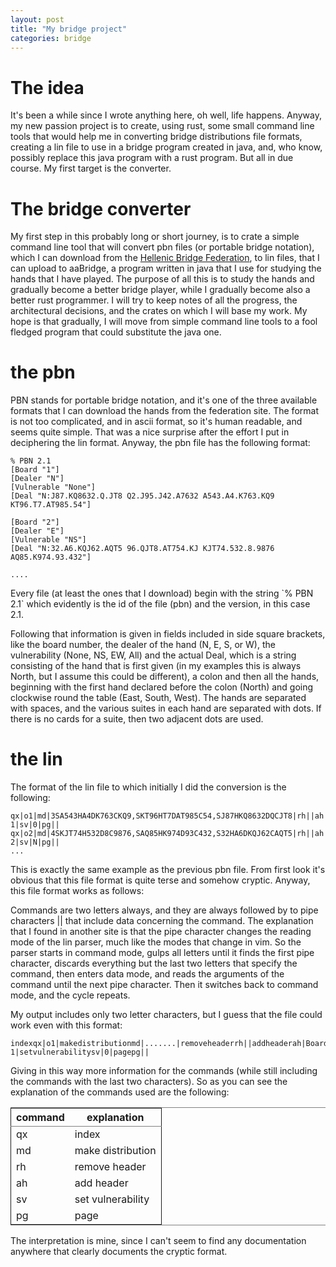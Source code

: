 ```yaml
---
layout: post
title: "My bridge project"
categories: bridge
---
```



# The idea

It's been a while since I wrote anything here, oh well, life
happens. Anyway, my new passion project is to create, using rust, some
small command line tools that would help me in converting bridge
distributions file formats, creating a lin file to use in a bridge
program created in java, and, who know, possibly replace this java
program with a rust program. But all in due course. My first target is
the converter.


# The bridge converter

My first step in this probably long or short journey, is to crate a
simple command line tool that will convert pbn files (or portable
bridge notation), which I can download from the [Hellenic Bridge
Federation](https://hellasbridge.org), to lin files, that I can upload to aaBridge, a program
written in java that I use for studying the hands that I have
played. The purpose of all this is to study the hands and gradually
become a better bridge player, while I gradually become also a better
rust programmer. I will try to keep notes of all the progress, the
architectural decisions, and the crates on which I will base my
work. My hope is that gradually, I will move from simple command line
tools to a fool fledged program that could substitute the java one.


# the pbn

PBN stands for portable bridge notation, and it's one of the three
available formats that I can download the hands from the federation
site. The format is not too complicated, and in ascii format, so it's
human readable, and seems quite simple. That was a nice surprise after
the effort I put in deciphering the lin format. Anyway, the pbn file
has the following format:

    % PBN 2.1
    [Board "1"]
    [Dealer "N"]
    [Vulnerable "None"]
    [Deal "N:J87.KQ8632.Q.JT8 Q2.J95.J42.A7632 A543.A4.K763.KQ9 KT96.T7.AT985.54"]
    
    [Board "2"]
    [Dealer "E"]
    [Vulnerable "NS"]
    [Deal "N:32.A6.KQJ62.AQT5 96.QJT8.AT754.KJ KJT74.532.8.9876 AQ85.K974.93.432"]
    
    ....

Every file (at least the ones that I download) begin with the string
\`% PBN 2.1\` which evidently is the id of the file (pbn) and the
version, in this case 2.1.

Following that information is given in fields included in side square
brackets, like the board number, the dealer of the hand (N, E, S, or
W), the vulnerability (None, NS, EW, All) and the actual Deal, which
is a string consisting of the hand that is first given (in my examples
this is always North, but I assume this could be different), a colon
and then all the hands, beginning with the first hand declared before
the colon (North) and going clockwise round the table (East, South,
West). The hands are separated with spaces, and the various suites in
each hand are separated with dots. If there is no cards for a suite,
then two adjacent dots are used.


# the lin

The format of the lin file to which initially I did the conversion is
the following:

    qx|o1|md|3SA543HA4DK763CKQ9,SKT96HT7DAT985C54,SJ87HKQ8632DQCJT8|rh||ah|Board 1|sv|0|pg||
    qx|o2|md|4SKJT74H532D8C9876,SAQ85HK974D93C432,S32HA6DKQJ62CAQT5|rh||ah|Board 2|sv|N|pg||
    ...

This is exactly the same example as the previous pbn file. From first
look it's obvious that this file format is quite terse and somehow
cryptic. Anyway, this file format works as follows:

Commands are two letters always, and they are always followed by to
pipe characters || that include data concerning the command. The
explanation that I found in another site is that the pipe character
changes the reading mode of the lin parser, much like the modes that
change in vim. So the parser starts in command mode, gulps all letters
until it finds the first pipe character, discards everything but the
last two letters that specify the command, then enters data mode, and
reads the arguments of the command until the next pipe character. Then
it switches back to command mode, and the cycle repeats.

My output includes only two letter characters, but I guess that the
file could work even with this format:

    indexqx|o1|makedistributionmd|.......|removeheaderrh||addheaderah|Board
    1|setvulnerabilitysv|0|pagepg||

Giving in this way more information for the commands (while still
including the commands with the last two characters). So as you can
see the explanation of the commands used are the following:

<table border="2" cellspacing="0" cellpadding="6" rules="groups" frame="hsides">


<colgroup>
<col  class="org-left" />

<col  class="org-left" />
</colgroup>
<thead>
<tr>
<th scope="col" class="org-left">command</th>
<th scope="col" class="org-left">explanation</th>
</tr>
</thead>

<tbody>
<tr>
<td class="org-left">qx</td>
<td class="org-left">index</td>
</tr>


<tr>
<td class="org-left">md</td>
<td class="org-left">make distribution</td>
</tr>


<tr>
<td class="org-left">rh</td>
<td class="org-left">remove header</td>
</tr>


<tr>
<td class="org-left">ah</td>
<td class="org-left">add header</td>
</tr>


<tr>
<td class="org-left">sv</td>
<td class="org-left">set vulnerability</td>
</tr>


<tr>
<td class="org-left">pg</td>
<td class="org-left">page</td>
</tr>
</tbody>
</table>

The interpretation is mine, since I can't seem to find any
documentation anywhere that clearly documents the cryptic format.

